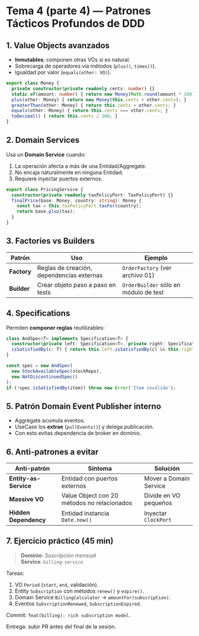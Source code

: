# Tema 4 (parte 4) — Patrones Tácticos Profundos de DDD

## 1. Value Objects avanzados

- **Inmutables**; componen otras VOs si es natural.  
- Sobrecarga de operadores vía métodos (`plus()`, `times()`).  
- Igualdad por valor (`equals(other: VO)`).

```ts
export class Money {
  private constructor(private readonly cents: number) {}
  static of(amount: number) { return new Money(Math.round(amount * 100)); }
  plus(other: Money) { return new Money(this.cents + other.cents); }
  greaterThan(other: Money) { return this.cents > other.cents; }
  equals(other: Money) { return this.cents === other.cents; }
  toDecimal() { return this.cents / 100; }
}
```

## 2. Domain Services

Usa un **Domain Service** cuando:

1. La operación afecta a más de una Entidad/Aggregate.  
2. No encaja naturalmente en ninguna Entidad.  
3. Requiere inyectar puertos externos.

```ts
export class PricingService {
  constructor(private readonly taxPolicyPort: TaxPolicyPort) {}
  finalPrice(base: Money, country: string): Money {
    const tax = this.taxPolicyPort.taxFor(country);
    return base.plus(tax);
  }
}
```

## 3. Factories vs Builders

| Patrón | Uso | Ejemplo |
|--------|-----|---------|
| **Factory** | Reglas de creación, dependencias externas | `OrderFactory` (ver archivo 01) |
| **Builder** | Crear objeto paso a paso en tests | `OrderBuilder` sólo en módulo de test |

## 4. Specifications

Permiten **componer reglas** reutilizables:

```ts
class AndSpec<T> implements Specification<T> {
  constructor(private left: Specification<T>, private right: Specification<T>) {}
  isSatisfiedBy(c: T) { return this.left.isSatisfiedBy(c) && this.right.isSatisfiedBy(c); }
}
```

```ts
const spec = new AndSpec(
  new StockAvailableSpec(stockRepo),
  new NotDiscontinuedSpec()
);
if (!spec.isSatisfiedBy(item)) throw new Error('Item inválido');
```

## 5. Patrón Domain Event Publisher interno

- Aggregate acumula eventos.  
- UseCase los **extrae** (`pullEvents()`) y delega publicación.  
- Con esto evitas dependencia de broker en dominio.

## 6. Anti-patrones a evitar

| Anti-patrón | Síntoma | Solución |
|-------------|---------|----------|
| **Entity-as-Service** | Entidad con puertos externos | Mover a Domain Service |
| **Massive VO** | Value Object con 20 métodos no relacionados | Divide en VO pequeños |
| **Hidden Dependency** | Entidad instancia `Date.now()` | Inyectar `ClockPort` |

## 7. Ejercicio práctico (45 min)

> **Dominio**: *Suscripción mensual*  
> **Service**: `billing-service`

Tareas:

1. VO `Period` (`start`, `end`, validación).  
2. Entity `Subscription` con métodos `renew()` y `expire()`.  
3. Domain Service `BillingCalculator` → `amountFor(subscription)`.  
4. Eventos `SubscriptionRenewed`, `SubscriptionExpired`.  

Commit: `feat(billing): rich subscription model`.

Entrega: subir PR antes del final de la sesión.